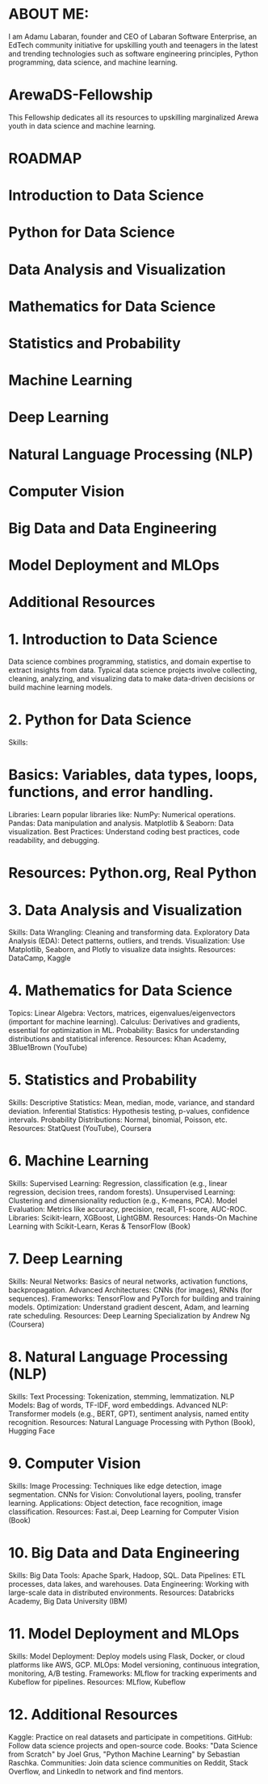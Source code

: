 # ABOUT ME:
I am Adamu Labaran, founder and CEO of Labaran Software Enterprise, an EdTech community initiative for upskilling youth and teenagers in the latest and trending technologies such as software engineering principles, Python programming, data science, and machine learning.

# ArewaDS-Fellowship
This Fellowship dedicates all its resources to upskilling marginalized Arewa youth in data science and machine learning.

# ROADMAP
# Introduction to Data Science
# Python for Data Science
# Data Analysis and Visualization
# Mathematics for Data Science
# Statistics and Probability
# Machine Learning
# Deep Learning
# Natural Language Processing (NLP)
# Computer Vision
# Big Data and Data Engineering
# Model Deployment and MLOps
# Additional Resources


# 1. Introduction to Data Science
Data science combines programming, statistics, and domain expertise to extract insights from data. Typical data science projects involve collecting, cleaning, analyzing, and visualizing data to make data-driven decisions or build machine learning models.

# 2. Python for Data Science
Skills:
# Basics: Variables, data types, loops, functions, and error handling.
Libraries: Learn popular libraries like:
NumPy: Numerical operations.
Pandas: Data manipulation and analysis.
Matplotlib & Seaborn: Data visualization.
Best Practices: Understand coding best practices, code readability, and debugging.

# Resources: Python.org, Real Python

# 3. Data Analysis and Visualization
Skills:
Data Wrangling: Cleaning and transforming data.
Exploratory Data Analysis (EDA): Detect patterns, outliers, and trends.
Visualization: Use Matplotlib, Seaborn, and Plotly to visualize data insights.
Resources: DataCamp, Kaggle

# 4. Mathematics for Data Science
Topics:
Linear Algebra: Vectors, matrices, eigenvalues/eigenvectors (important for machine learning).
Calculus: Derivatives and gradients, essential for optimization in ML.
Probability: Basics for understanding distributions and statistical inference.
Resources: Khan Academy, 3Blue1Brown (YouTube)

# 5. Statistics and Probability
Skills:
Descriptive Statistics: Mean, median, mode, variance, and standard deviation.
Inferential Statistics: Hypothesis testing, p-values, confidence intervals.
Probability Distributions: Normal, binomial, Poisson, etc.
Resources: StatQuest (YouTube), Coursera

# 6. Machine Learning
Skills:
Supervised Learning: Regression, classification (e.g., linear regression, decision trees, random forests).
Unsupervised Learning: Clustering and dimensionality reduction (e.g., K-means, PCA).
Model Evaluation: Metrics like accuracy, precision, recall, F1-score, AUC-ROC.
Libraries: Scikit-learn, XGBoost, LightGBM.
Resources: Hands-On Machine Learning with Scikit-Learn, Keras & TensorFlow (Book)

# 7. Deep Learning
Skills:
Neural Networks: Basics of neural networks, activation functions, backpropagation.
Advanced Architectures: CNNs (for images), RNNs (for sequences).
Frameworks: TensorFlow and PyTorch for building and training models.
Optimization: Understand gradient descent, Adam, and learning rate scheduling.
Resources: Deep Learning Specialization by Andrew Ng (Coursera)

# 8. Natural Language Processing (NLP)
Skills:
Text Processing: Tokenization, stemming, lemmatization.
NLP Models: Bag of words, TF-IDF, word embeddings.
Advanced NLP: Transformer models (e.g., BERT, GPT), sentiment analysis, named entity recognition.
Resources: Natural Language Processing with Python (Book), Hugging Face

# 9. Computer Vision
Skills:
Image Processing: Techniques like edge detection, image segmentation.
CNNs for Vision: Convolutional layers, pooling, transfer learning.
Applications: Object detection, face recognition, image classification.
Resources: Fast.ai, Deep Learning for Computer Vision (Book)

# 10. Big Data and Data Engineering
Skills:
Big Data Tools: Apache Spark, Hadoop, SQL.
Data Pipelines: ETL processes, data lakes, and warehouses.
Data Engineering: Working with large-scale data in distributed environments.
Resources: Databricks Academy, Big Data University (IBM)

# 11. Model Deployment and MLOps
Skills:
Model Deployment: Deploy models using Flask, Docker, or cloud platforms like AWS, GCP.
MLOps: Model versioning, continuous integration, monitoring, A/B testing.
Frameworks: MLflow for tracking experiments and Kubeflow for pipelines.
Resources: MLflow, Kubeflow

# 12. Additional Resources
Kaggle: Practice on real datasets and participate in competitions.
GitHub: Follow data science projects and open-source code.
Books: "Data Science from Scratch" by Joel Grus, "Python Machine Learning" by Sebastian Raschka.
Communities: Join data science communities on Reddit, Stack Overflow, and LinkedIn to network and find mentors.